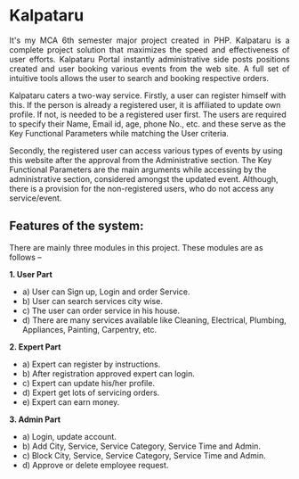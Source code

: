# Kalpataru
<p align="justify">It's my MCA 6th semester major project created in PHP.
Kalpataru is a complete project solution that maximizes the speed and effectiveness of user efforts. Kalpataru Portal instantly administrative side posts positions created and user booking various events from the web site. A full set of intuitive tools allows the user to search and booking respective orders.<br/>
  
Kalpataru caters a two-way service. Firstly, a user can register himself with this. If the person is already a registered user, it is affiliated to update own profile. If not, is needed to be a registered user first. The users are required to specify their Name, Email id, age, phone No., etc. and these serve as the Key Functional Parameters while matching the User criteria.<br />

Secondly, the registered user can access various types of events by using this website after the approval from the Administrative section. The Key Functional Parameters are the main arguments while accessing by the administrative section, considered amongst the updated event. Although, there is a provision for the non-registered users, who do not access any service/event.</p>

## Features of the system:
There are mainly three modules in this project. These modules are as follows –

**1. User Part**
- a) User can Sign up, Login and order Service.
- b) User can search services city wise.
- c) The user can order service in his house.
- d) There are many services available like Cleaning, Electrical, Plumbing, Appliances, Painting, Carpentry, etc.

**2. Expert Part**
- a) Expert can register by instructions.
- b) After registration approved expert can login.
- c) Expert can update his/her profile.
- d) Expert get lots of servicing orders.
- e) Expert can earn money.

**3. Admin Part**
- a) Login, update account.
- b) Add City, Service, Service Category, Service Time and Admin.
- c) Block City, Service, Service Category, Service Time and Admin.
- d) Approve or delete employee request.

